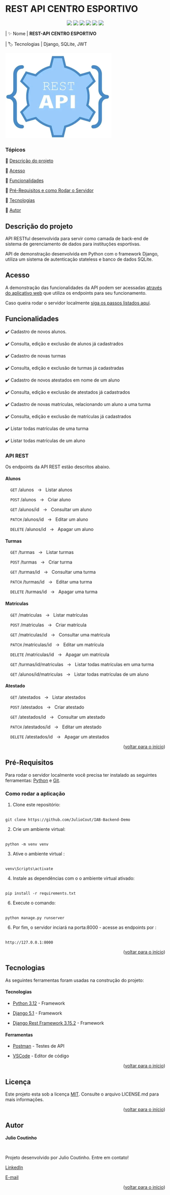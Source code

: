   
  

<a  name="readme-top"></a>

  

  

# REST API CENTRO ESPORTIVO

  

  

<p  align="center">

  

<img  src="http://img.shields.io/static/v1?label=Python&message=3.12&color=red&style=for-the-badge&logo=Python"/>

  

<img  src="https://img.shields.io/static/v1?label=Django&message=framework&color=blue&style=for-the-badge&logo=Django"/>

  

<img  src="https://img.shields.io/static/v1?label=SQLite&message=database&color=blue&style=for-the-badge&logo=SQLite"/>

  

<img  src="http://img.shields.io/static/v1?label=STATUS&message=CONCLUIDO&color=GREEN&style=for-the-badge"/>

  

<img  src="http://img.shields.io/static/v1?label=TESTES&message=100%&color=GREEN&style=for-the-badge"/>

  

<img  src="http://img.shields.io/static/v1?label=License&message=EULA&color=green&style=for-the-badge"/>

  

  
  
  
  
  

| :sparkles: Nome | **REST-API CENTRO ESPORTIVO**

  

| :label: Tecnologias | Django, SQLite, JWT

  


  
  
  

  

![rest-api-imagem](https://github.com/thomazcm/rest-api-financeira/blob/master/github/rest-api.png#vitrinedev)

  

  

### Tópicos

  

  

:small_blue_diamond: [Descrição do projeto](#descrição-do-projeto)

  

  

:small_blue_diamond: [Acesso](#acesso)

  

  

:small_blue_diamond: [Funcionalidades](#funcionalidades)

  

  

:small_blue_diamond: [Pré-Requisitos e como Rodar o Servidor](#pré-requisitos)

  

  

:small_blue_diamond: [Tecnologias](#tecnologias)

  

  

:small_blue_diamond: [Autor](#autor)

  

  

## Descrição do projeto

  

  

<p  align="justify">

  

API RESTful desenvolvida para servir como camada de back-end de sistema de gerenciamento de dados para instituções esportivas.<br/>

  

API de demonstração desenvolvida em Python com o framework Django, utiliza um sistema de autenticação stateless e banco de dados SQLite.

  

</p>

  

  

## Acesso

  

A demonstração das funcionalidades da API podem ser acessadas [através do aplicativo web]() que utiliza os endpoints para seu funcionamento.

  

Caso queira rodar o servidor localmente [siga os passos listados aqui](#pré-requisitos).

  

## Funcionalidades

  

:heavy_check_mark: Cadastro de novos alunos.

  

  

:heavy_check_mark: Consulta, edição e exclusão de alunos já cadastrados

  

  

:heavy_check_mark: Cadastro de novas turmas

  

  

:heavy_check_mark: Consulta, edição e exclusão de turmas já cadastradas

  

  

:heavy_check_mark: Cadastro de novos atestados em nome de um aluno

  
  
  

:heavy_check_mark: Consulta, edição e exclusão de atestados já cadastrados

  
  
  

:heavy_check_mark: Cadastro de novas matrículas, relacionando um aluno a uma turma

  
  
  

:heavy_check_mark: Consulta, edição e exclusão de matrículas já cadastrados

:heavy_check_mark: Listar todas matrículas de uma turma

:heavy_check_mark: Listar todas matrículas de um aluno

  

### API REST

  

Os endpoints da API REST estão descritos abaixo.

  

#### Alunos

  

&nbsp;&nbsp;&nbsp;&nbsp;`GET` /alunos &nbsp;&nbsp;→&nbsp;&nbsp; Listar alunos<br/>

&nbsp;&nbsp;&nbsp;&nbsp;`POST` /alunos &nbsp;&nbsp;→ &nbsp;&nbsp;Criar aluno<br/>

&nbsp;&nbsp;&nbsp;&nbsp;`GET` /alunos/id &nbsp;&nbsp;→ &nbsp;&nbsp;Consultar um aluno<br/>

&nbsp;&nbsp;&nbsp;&nbsp;`PATCH` /alunos/id &nbsp;&nbsp;→ &nbsp;&nbsp;Editar um aluno<br/>

&nbsp;&nbsp;&nbsp;&nbsp;`DELETE` /alunos/id &nbsp;&nbsp;→ &nbsp;&nbsp;Apagar um aluno<br/>

  
  

#### Turmas

  

&nbsp;&nbsp;&nbsp;&nbsp;`GET` /turmas &nbsp;&nbsp;→ &nbsp;&nbsp;Listar turmas<br/>

&nbsp;&nbsp;&nbsp;&nbsp;`POST` /turmas &nbsp;&nbsp;→ &nbsp;&nbsp;Criar turma<br/>

&nbsp;&nbsp;&nbsp;&nbsp;`GET` /turmas/id &nbsp;&nbsp;→ &nbsp;&nbsp;Consultar uma turma<br/>

&nbsp;&nbsp;&nbsp;&nbsp;`PATCH` /turmas/id &nbsp;&nbsp;→ &nbsp;&nbsp;Editar uma turma<br/>

&nbsp;&nbsp;&nbsp;&nbsp;`DELETE` /turmas/id &nbsp;&nbsp;→ &nbsp;&nbsp;Apagar uma turma<br/>
  

#### Matrículas

  

&nbsp;&nbsp;&nbsp;&nbsp;`GET` /matriculas &nbsp;&nbsp;→ &nbsp;&nbsp;Listar matrículas<br/>

&nbsp;&nbsp;&nbsp;&nbsp;`POST` /matriculas &nbsp;&nbsp;→ &nbsp;&nbsp;Criar matrícula<br/>

&nbsp;&nbsp;&nbsp;&nbsp;`GET` /matriculas/id &nbsp;&nbsp;→ &nbsp;&nbsp;Consultar uma matrícula<br/>

&nbsp;&nbsp;&nbsp;&nbsp;`PATCH` /matriculas/id &nbsp;&nbsp;→ &nbsp;&nbsp;Editar um matrícula<br/>

&nbsp;&nbsp;&nbsp;&nbsp;`DELETE` /matriculas/id &nbsp;&nbsp;→ &nbsp;&nbsp;Apagar um matrícula<br/>

&nbsp;&nbsp;&nbsp;&nbsp;`GET` /turmas/id/matriculas &nbsp;&nbsp;→ &nbsp;&nbsp;Listar todas matrículas em uma turma<br/>

&nbsp;&nbsp;&nbsp;&nbsp;`GET` /alunos/id/matriculas &nbsp;&nbsp;→ &nbsp;&nbsp;Listar todas matrículas de um aluno<br/>
  

#### Atestado

  

&nbsp;&nbsp;&nbsp;&nbsp;`GET` /atestados &nbsp;&nbsp;→ &nbsp;&nbsp;Listar atestados<br/>

&nbsp;&nbsp;&nbsp;&nbsp;`POST` /atestados &nbsp;&nbsp;→ &nbsp;&nbsp;Criar atestado<br/>

&nbsp;&nbsp;&nbsp;&nbsp;`GET` /atestados/id &nbsp;&nbsp;→ &nbsp;&nbsp;Consultar um atestado<br/>

&nbsp;&nbsp;&nbsp;&nbsp;`PATCH` /atestados/id &nbsp;&nbsp;→ &nbsp;&nbsp;Editar um atestado<br/>

&nbsp;&nbsp;&nbsp;&nbsp;`DELETE` /atestados/id &nbsp;&nbsp;→ &nbsp;&nbsp;Apagar um atestados<br/>

  

<p  align="right">(<a  href="#readme-top">voltar para o início</a>)</p>

  

## Pré-Requisitos

  

Para rodar o servidor localmente você precisa ter instalado as seguintes ferramentas: [Python](https://www.python.org/downloads/) e [Git](https://git-scm.com/).

  

### Como rodar a aplicação

  

1. Clone este repositório:

  

```

git clone https://github.com/JulioCout/IAB-Backend-Demo

```

  

2. Crie um ambiente virtual:

  

```

python -m venv venv

```

  

3. Ative o ambiente virtual :

  

```

venv\Scripts\activate

```

  

4. Instale as dependências com o o ambiente virtual ativado:

  

```

pip install -r requirements.txt

```

  
  

6. Execute o comando:

  

```

python manage.py runserver

```

  

  

6. Por fim, o servidor inciará na porta:8000 - acesse as endpoints por :

  

```

http://127.0.0.1:8000

```

  

  

<p align="right">(<a href="#readme-top">voltar para o início</a>)</p>

  

  

## Tecnologias

  

As seguintes ferramentas foram usadas na construção do projeto:

  

  

#### Tecnologias

  

- [Python 3.12](https://www.python.org/) - Framework

  

- [Django 5.1](https://www.djangoproject.com/) - Framework

  

- [Django Rest Framework 3.15.2](https://www.django-rest-framework.org/) - Framework

  

  

  

#### Ferramentas

  

- [Postman](https://www.postman.com/) - Testes de API

  

- [VSCode](https://code.visualstudio.com/) - Editor de código

  

  

<p align="right">(<a href="#readme-top">voltar para o início</a>)</p>

  

  

## Licença

  

  

Este projeto esta sob a licença [MIT](./LICENSE). Consulte o arquivo LICENSE.md para mais informações.

  

  

<p align="right">(<a href="#readme-top">voltar para o início</a>)</p>

  

  

## Autor

  

<b>Julio Coutinho</b><br />

  

<img style="border-radius: 50%;" src="https://avatars.githubusercontent.com/u/90656852?v=4" width="100px;" alt=""/><br />

  

Projeto desenvolvido por Julio Coutinho. Entre em contato!

  

  

[LinkedIn](https://www.linkedin.com/in/juliocscoutinho//)

  

[E-mail](mailto:contact@juliocoutinho.com)

  

<p align="right">(<a href="#readme-top">voltar para o início</a>)</p>
